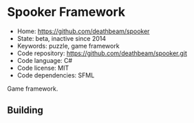 # Spooker Framework

- Home: https://github.com/deathbeam/spooker
- State: beta, inactive since 2014
- Keywords: puzzle, game framework
- Code repository: https://github.com/deathbeam/spooker.git
- Code language: C#
- Code license: MIT
- Code dependencies: SFML

Game framework.

## Building
